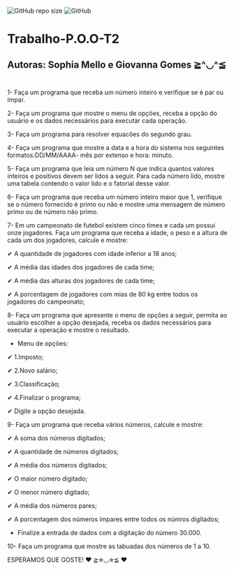![GitHub repo size](https://img.shields.io/github/repo-size/giovanna34/Trabalho-P.O.O-T2)
![GitHub](https://img.shields.io/github/license/giovanna34/Trabalho-P.O.O-T2)
# Trabalho-P.O.O-T2
Autoras: Sophia Mello e Giovanna Gomes  ≧^◡^≦  
-------------------------------------------------------------------------------------------------
1- Faça um programa que receba um número inteiro e verifique se é par ou ímpar.

2- Faça um programa que mostre o menu de opções, receba a opção do usuário e os dados necessários para executar cada operação.

3- Faça um programa para resolver equacões do segundo grau.

4- Faça um programa que mostre a data e a hora do sistema nos seguintes formatos:DD/MM/AAAA- mês por extenso e hora: minuto.

5- Faça um programa que leia um número N que indica quantos valores inteiros e positivos devem ser lidos a seguir. Para cada número lido, mostre uma tabela contendo o valor lido e o fatorial desse valor.

6- Faça um programa que receba um número inteiro maior que 1, verifique se o número fornecido é primo ou não e mostre uma mensagem de número primo ou de número não primo.

7- Em um campeonato de futebol existem cinco times e cada um possui onze jogadores. Faça um programa que receba a idade, o peso e a altura de cada um dos jogadores, calcule e mostre:


✔ A quantidade de jogadores com idade inferior a 18 anos;


✔ A média das idades dos jogadores de cada time;


✔ A média das alturas dos jogadores de cada time;


✔ A porcentagem de jogadores com mias de 80 kg entre todos os jogadores do campeonato;

8- Faça um programa que apresente o menu de opções a seguir, permita ao usuário escolher a opção desejada, receba os dados necessários para executar a operação e mostre o resultado.
- Menu de opções:

 ✔ 1.Imposto;
 
 ✔ 2.Novo salário;
 
 ✔ 3.Classificação;
 
 ✔ 4.Finalizar o programa;
 
 ✔ Digite a opção desejada.
 
 9- Faça um programa que receba vários números, calcule e mostre:
 
 ✔ A soma dos números digitados;
 
 ✔ A quantidade de números digitados;
 
 ✔ A média dos números digitados;
 
 ✔ O maior número digitado;
 
 ✔ O menor número digitado;
 
 ✔ A média dos números pares;
 
 ✔ A porcentagem dos números ímpares entre todos os númros digitados;
 
 - Finalize a entrada de dados com a digitação do número 30.000.
 
 10- Faça um programa que mostre as tabuadas dos números de 1 a 10.
 
 ESPERAMOS QUE GOSTE! ❤ ≧✯◡✯≦ ❤ 
 
